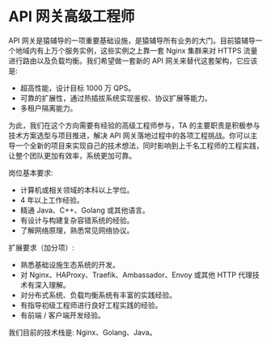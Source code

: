 # API 网关高级工程师

API 网关是猿辅导的一项重要基础设施，是猿辅导所有业务的大门。目前猿辅导一个地域内有上万个服务实例，这些实例之上靠一套 Nginx 集群来对 HTTPS 流量进行路由以及负载均衡。我们希望做一套新的 API 网关来替代这套架构，它应该是:
* 超高性能，设计目标 1000 万 QPS。
* 可靠的扩展性，通过热插拔系统实现鉴权、协议扩展等能力。
* 多租户隔离能力。

为此，我们在这个方向需要有经验的高级工程师参与，TA 的主要职责是积极参与技术方案选型与项目推进，解决 API 网关落地过程中的各项工程挑战。你可以主导一个全新的项目来实现自己的技术想法，同时影响到上千名工程师的工程实践，让整个团队更加有效率，系统更加可靠。

岗位基本要求:
* 计算机或相关领域的本科以上学位。
* 4 年以上工作经验。
* 精通 Java、C++、Golang 或其他语言。
* 有设计与构建复杂容错系统的经验。
* 了解网络原理，熟悉常见网络协议。

扩展要求（加分项）:
* 熟悉基础设施生态系统的开发。
* 对 Nginx、HAProxy、Traefik、Ambassador、Envoy 或其他 HTTP 代理技术有深入理解。
* 对分布式系统、负载均衡系统有丰富的实践经验。
* 有指导初级工程师进行良好工程实践的经验。
* 有前端 / 客户端开发经验。

我们目前的技术栈是: Nginx、Golang、Java。
